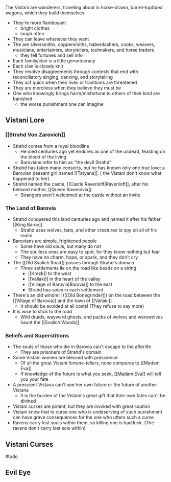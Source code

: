 The Vistani are wanderers, traveling about in horse-drawn, barrel-top0ped wagons, which they build themselves
- They're more flamboyant
	- bright clothes
	- laugh often
- They can leave whenever they want
- The are silversmiths, coppersmiths, haberdashers, cooks, weavers, musicians, entertainers, storytellers, toolmakers, and horse traders
	- they tell fortunes and sell info
- Each family/clan is a little gerontocracy
- Each clan is closely knit
- They resolve disagreements through contests that end with reconciliatory singing, dancing, and storytelling
- They act quick when their lives or traditions are threatened
- They are merciless when they believe they must be
- One who knowingly brings harm/misfortune to others of their kind are banished
	- the worse punishment one can imagine

## Vistani Lore
### [[Strahd Von Zarovich]]
- Strahd comes from a royal bloodline
	- He died centuries ago yet endures as one of the undead, feasting on the blood of the living
	- Barovians refer to him as "the devil Strahd"
- Strahd has taken many consorts, but he has known only one true love: a Barovian peasant girl named [[Tatyana]]. ( the Vistani don't know what happened to her)
- Strahd named the castle, [[Castle Ravenloft|Ravenloft]], after his beloved mother, [[Queen Ravenovia]]
	- Strangers aren't welcomed at the castle without an invite
 
### The Land of Barovia
- Strahd conquered this land centuries ago and named it after his father [[King Barov]]
	- Strahd uses wolves, bats, and other creatures to spy on all of his realm
- Barovians are simple, frightened people
	- Some have old souls, but many do not
	- The soulless ones are easy to spot, for they know nothing but fear
	- They have no charm, hope, or spark, and they don't cry
 - The [[Old Svalich Road]] passes through Strahd's domain
	 - Three settlements lie on the road like beads on a string
		 - [[Krezk]] to the west
		 - [[Vallaki]] in the heart of the valley
		 - [[Village of Barovia|Barovia]] to the east
		 - Strahd has spies in each settlement
- There's an old windmill ([[Old Bonegrinder]]) on the road between the [[Village of Barovia]] and  the town of [[Vallaki]]
	- It should be avoided at all costs! (They refuse to say more)
- It is wise to stick to the road
	- Wild druids, wayward ghosts, and packs of wolves and werewolves haunt the [[Svalich Woods]]

### Beliefs and Superstitions
- The souls of those who die in Barovia can't escape to the afterlife
	- They are prisoners of Strahd's domain
- Some Vistani women are blessed with prescience
	- Of all the great Vistani fortune-tellers, none compares to [[Madam Eva]]
	- If knowledge of the future is what you seek, [[Madam Eva]] will tell you your fate
- A prescient Vistana can't see her own future or the future of another Vistana
	- It is the burden of the Vistani's great gift that their own fates can't be divined
- Vistani curses are potent, but they are invoked with great caution
- Vistani know that to curse one who is undeserving of such punishment can have grave consequences for the one who utters such a curse
- Ravens carry lost souls within them, so killing one is bad luck. (The ravens don't carry lost sols within)

## Vistani Curses
#todo 

## Evil Eye
